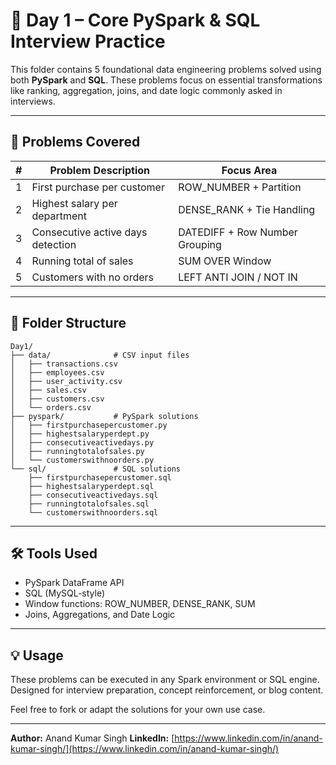 # 📅 Day 1 – Core PySpark & SQL Interview Practice

This folder contains 5 foundational data engineering problems solved using both **PySpark** and **SQL**. These problems focus on essential transformations like ranking, aggregation, joins, and date logic commonly asked in interviews.

---

## 🧩 Problems Covered

| # | Problem Description               | Focus Area                     |
| - | --------------------------------- | ------------------------------ |
| 1 | First purchase per customer       | ROW\_NUMBER + Partition        |
| 2 | Highest salary per department     | DENSE\_RANK + Tie Handling     |
| 3 | Consecutive active days detection | DATEDIFF + Row Number Grouping |
| 4 | Running total of sales            | SUM OVER Window                |
| 5 | Customers with no orders          | LEFT ANTI JOIN / NOT IN        |

---

## 📂 Folder Structure

```
Day1/
├── data/              # CSV input files
│   ├── transactions.csv
│   ├── employees.csv
│   ├── user_activity.csv
│   ├── sales.csv
│   ├── customers.csv
│   └── orders.csv
├── pyspark/           # PySpark solutions
│   ├── firstpurchasepercustomer.py
│   ├── highestsalaryperdept.py
│   ├── consecutiveactivedays.py
│   ├── runningtotalofsales.py
│   └── customerswithnoorders.py
└── sql/               # SQL solutions
    ├── firstpurchasepercustomer.sql
    ├── highestsalaryperdept.sql
    ├── consecutiveactivedays.sql
    ├── runningtotalofsales.sql
    └── customerswithnoorders.sql
```

---

## 🛠 Tools Used

* PySpark DataFrame API
* SQL (MySQL-style)
* Window functions: ROW\_NUMBER, DENSE\_RANK, SUM
* Joins, Aggregations, and Date Logic

---

## 💡 Usage

These problems can be executed in any Spark environment or SQL engine. Designed for interview preparation, concept reinforcement, or blog content.

Feel free to fork or adapt the solutions for your own use case.

---

**Author:** Anand Kumar Singh
**LinkedIn:** [https://www.linkedin.com/in/anand-kumar-singh/](https://www.linkedin.com/in/anand-kumar-singh/)

